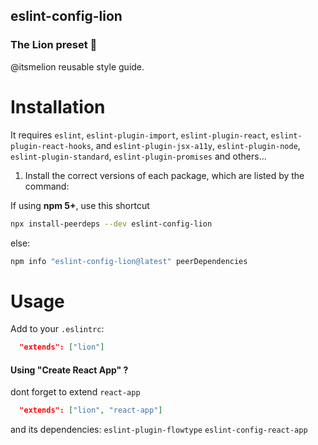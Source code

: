 ## eslint-config-lion
### The Lion preset 🦁
@itsmelion reusable style guide.

# Installation
It requires `eslint`, `eslint-plugin-import`, `eslint-plugin-react`, `eslint-plugin-react-hooks`, and `eslint-plugin-jsx-a11y`, `eslint-plugin-node`, `eslint-plugin-standard`, `eslint-plugin-promises` and others...

1. Install the correct versions of each package, which are listed by the command:

  If using **npm 5+**, use this shortcut
  ```sh
  npx install-peerdeps --dev eslint-config-lion
  ```
  else:
  ```sh
  npm info "eslint-config-lion@latest" peerDependencies
  ```
# Usage
Add to your `.eslintrc`:
```json
  "extends": ["lion"]
```
#### Using "Create React App" ?
dont forget to extend `react-app`
```json
  "extends": ["lion", "react-app"]
```
and its dependencies: `eslint-plugin-flowtype` `eslint-config-react-app`
